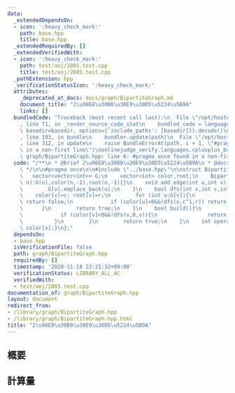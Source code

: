 ```yaml
---
data:
  _extendedDependsOn:
  - icon: ':heavy_check_mark:'
    path: base.hpp
    title: base.hpp
  _extendedRequiredBy: []
  _extendedVerifiedWith:
  - icon: ':heavy_check_mark:'
    path: test/aoj/2885.test.cpp
    title: test/aoj/2885.test.cpp
  _pathExtension: hpp
  _verificationStatusIcon: ':heavy_check_mark:'
  attributes:
    _deprecated_at_docs: docs/graph/BipartiteGraph.md
    document_title: "2\u90E8\u30B0\u30E9\u30D5\u5224\u5B9A"
    links: []
  bundledCode: "Traceback (most recent call last):\n  File \"/opt/hostedtoolcache/Python/3.9.1/x64/lib/python3.9/site-packages/onlinejudge_verify/documentation/build.py\"\
    , line 71, in _render_source_code_stat\n    bundled_code = language.bundle(stat.path,\
    \ basedir=basedir, options={'include_paths': [basedir]}).decode()\n  File \"/opt/hostedtoolcache/Python/3.9.1/x64/lib/python3.9/site-packages/onlinejudge_verify/languages/cplusplus.py\"\
    , line 193, in bundle\n    bundler.update(path)\n  File \"/opt/hostedtoolcache/Python/3.9.1/x64/lib/python3.9/site-packages/onlinejudge_verify/languages/cplusplus_bundle.py\"\
    , line 312, in update\n    raise BundleErrorAt(path, i + 1, \"#pragma once found\
    \ in a non-first line\")\nonlinejudge_verify.languages.cplusplus_bundle.BundleErrorAt:\
    \ graph/BipartiteGraph.hpp: line 6: #pragma once found in a non-first line\n"
  code: "/**\n * @brief 2\u90E8\u30B0\u30E9\u30D5\u5224\u5B9A\n * @docs docs/graph/BipartiteGraph.md\n\
    \ */\n\n#pragma once\n\n#include \"../base.hpp\"\n\nstruct BipartiteGraph{\n \
    \   vector<vector<int>> G;\n    vector<int> color,root;\n    BipartiteGraph(int\
    \ n):G(n),color(n,-1),root(n,-1){}\n    void add_edge(int u,int v){\n        G[u].emplace_back(v);\n\
    \        G[v].emplace_back(u);\n    }\n    bool dfs(int v,int c,int r){\n    \
    \    color[v]=c; root[v]=r;\n        for (int u:G[v]){\n            if (color[u]==c)\
    \ return false;\n            if (color[u]<0&&!dfs(u,c^1,r)) return false;\n  \
    \      }\n        return true;\n    }\n    bool build(){\n        for (int v=0;v<G.size();++v){\n\
    \            if (color[v]<0&&!dfs(v,0,v)){\n                return false;\n  \
    \          }\n        }\n        return true;\n    }\n    int operator[](int v){return\
    \ color[v];}\n};"
  dependsOn:
  - base.hpp
  isVerificationFile: false
  path: graph/BipartiteGraph.hpp
  requiredBy: []
  timestamp: '2020-11-18 22:21:32+09:00'
  verificationStatus: LIBRARY_ALL_AC
  verifiedWith:
  - test/aoj/2885.test.cpp
documentation_of: graph/BipartiteGraph.hpp
layout: document
redirect_from:
- /library/graph/BipartiteGraph.hpp
- /library/graph/BipartiteGraph.hpp.html
title: "2\u90E8\u30B0\u30E9\u30D5\u5224\u5B9A"
---
```

## 概要

## 計算量